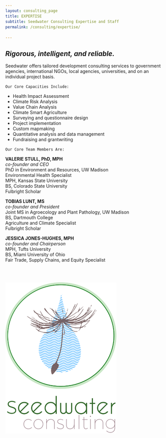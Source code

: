```yaml
---
layout: consulting_page
title: EXPERTISE
subtitle: Seedwater Consulting Expertise and Staff
permalink: /consulting/expertise/

---
```

*<h2>Rigorous, intelligent, and reliable.</h2>*

Seedwater offers tailored development consulting services to government agencies, international NGOs, local agencies, universities, and on an individual project basis. 

    Our Core Capacities Include:

<ul>
<li>Health Impact Assessment</li>
<li>Climate Risk Analysis</li>
<li>Value Chain Analysis</li>
<li>Climate Smart Agriculture</li>
<li>Surveying and questionnaire design</li>
<li>Project implementation</li>
<li>Custom mapmaking</li>
<li>Quantitative analysis and data management</li>
<li>Fundraising and grantwriting</li>
</ul>


    Our Core Team Members Are:

**VALERIE STULL, PhD, MPH**  
*co-founder and CEO*  
PhD in Environment and Resources, UW Madison  
Environmental Health Specialist  
MPH, Kansas State University  
BS, Colorado State University  
Fulbright Scholar  

**TOBIAS LUNT, MS**  
*co-founder and President*  
Joint MS in Agroecology and Plant Pathology, UW Madison  
BS, Dartmouth College  
Agriculture and Climate Specialist  
Fulbright Scholar  

**JESSICA JONES-HUGHES, MPH**  
*co-founder and Chairperson*  
MPH, Tufts University  
BS, Miami University of Ohio  
Fair Trade, Supply Chains, and Equity Specialist  

<br>
<br>

<a href="{{ site.baseurl }}/consulting/"><img class="imgcentered" width=350px src="/assets/img/seedwater_consulting.png" alt="Seedwater Consulting"></a>


